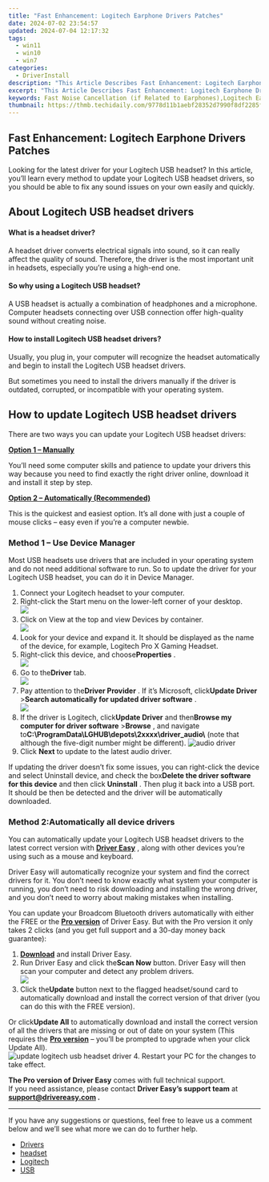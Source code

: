 ```yaml
---
title: "Fast Enhancement: Logitech Earphone Drivers Patches"
date: 2024-07-02 23:54:57
updated: 2024-07-04 12:17:32
tags:
  - win11
  - win10
  - win7
categories:
  - DriverInstall
description: "This Article Describes Fast Enhancement: Logitech Earphone Drivers Patches"
excerpt: "This Article Describes Fast Enhancement: Logitech Earphone Drivers Patches"
keywords: Fast Noise Cancellation (if Related to Earphones),Logitech Earbuds Update,High-Speed Audio Drivers,Logitech Sound Enhancement,Improved Headphone Performance,Updated Wireless Earbud Technology,Latest Logitech Hearing Aid Patches
thumbnail: https://thmb.techidaily.com/9778d11b1aebf28352d7990f8df2285fbb44be756476ea931ead57296a8538fc.jpg
---
```


## Fast Enhancement: Logitech Earphone Drivers Patches

 Looking for the latest driver for your Logitech USB headset? In this article, you’ll learn every method to update your Logitech USB headset drivers, so you should be able to fix any sound issues on your own easily and quickly.

## About Logitech USB headset drivers

#### What is a headset driver?

 A headset driver converts electrical signals into sound, so it can really affect the quality of sound. Therefore, the driver is the most important unit in headsets, especially you’re using a high-end one.

#### So why using a Logitech USB headset?

 A USB headset is actually a combination of headphones and a microphone. Computer headsets connecting over USB connection offer high-quality sound without creating noise.

#### How to install Logitech USB headset drivers?

 Usually, you plug in, your computer will recognize the headset automatically and begin to install the Logitech USB headset drivers.

 But sometimes you need to install the drivers manually if the driver is outdated, corrupted, or incompatible with your operating system.

## How to update Logitech USB headset drivers

There are two ways you can update your Logitech USB headset drivers:

[**Option 1 – Manually**](#method1)

 You’ll need some computer skills and patience to update your drivers this way because you need to find exactly the right driver online, download it and install it step by step.

[**Option 2 – Automatically (Recommended)**](#method2)

 This is the quickest and easiest option. It’s all done with just a couple of mouse clicks – easy even if you’re a computer newbie.

### Method 1 – Use Device Manager

 Most USB headsets use drivers that are included in your operating system and do not need additional software to run. So to update the driver for your Logitech USB headset, you can do it in Device Manager.

1. Connect your Logitech headset to your computer.
2. Right-click the Start menu on the lower-left corner of your desktop.  
![](https://images.drivereasy.com/wp-content/uploads/2021/01/device-manager-1.jpg)
3. Click on View at the top and view Devices by container.  
![](https://images.drivereasy.com/wp-content/uploads/2021/01/container.jpg)
4. Look for your device and expand it. It should be displayed as the name of the device, for example, Logitech Pro X Gaming Headset.
5. Right-click this device, and choose**Properties** .  
![](https://images.drivereasy.com/wp-content/uploads/2021/01/Properties-2.jpg)
6. Go to the**Driver** tab.  
![](https://images.drivereasy.com/wp-content/uploads/2021/01/Driver.jpg)
7. Pay attention to the**Driver Provider** . If it’s Microsoft, click**Update Driver** \>**Search automatically for updated driver software** .  
![](https://images.drivereasy.com/wp-content/uploads/2021/01/update-now.jpg)
8. If the driver is Logitech, click**Update Driver** and then**Browse my computer for driver software** \>**Browse** , and navigate to**C:\\ProgramData\\LGHUB\\depots\\2xxxx\\driver\_audio\\** (note that although the five-digit number might be different). ![audio driver](https://images.drivereasy.com/wp-content/uploads/2021/01/Audio_3.jpg)
9. Click **Next** to update to the latest audio driver.

 If updating the driver doesn’t fix some issues, you can right-click the device and select Uninstall device, and check the box**Delete the driver software for this device** and then click **Uninstall** . Then plug it back into a USB port. It should be then be detected and the driver will be automatically downloaded.

### Method 2:Automatically all device drivers

 You can automatically update your Logitech USB headset drivers to the latest correct version with **[Driver Easy](https://tools.techidaily.com/drivereasy/download/)**  , along with other devices you’re using such as a mouse and keyboard.

 Driver Easy will automatically recognize your system and find the correct drivers for it. You don’t need to know exactly what system your computer is running, you don’t need to risk downloading and installing the wrong driver, and you don’t need to worry about making mistakes when installing.

 You can update your Broadcom Bluetooth drivers automatically with either the FREE or the **[Pro version](https://tools.techidaily.com/drivereasy/download/)**  of Driver Easy. But with the Pro version it only takes 2 clicks (and you get full support and a 30-day money back guarantee):

1. **[Download](https://tools.techidaily.com/drivereasy/download/)**  and install Driver Easy.
2. Run Driver Easy and click the**Scan Now** button. Driver Easy will then scan your computer and detect any problem drivers.  
![](https://images.drivereasy.com/wp-content/uploads/2020/12/Scan-now-1.jpg)
3. Click the**Update** button next to the flagged headset/sound card to automatically download and install the correct version of that driver (you can do this with the FREE version).  

 Or click**Update All** to automatically download and install the correct version of all the drivers that are missing or out of date on your system (This requires the **[Pro version](https://tools.techidaily.com/drivereasy/download/)**  – you’ll be prompted to upgrade when your click Update All).  
![update logitech usb headset driver](https://images.drivereasy.com/wp-content/uploads/2021/01/update.jpg)
4. Restart your PC for the changes to take effect.

**The Pro version of Driver Easy** comes with full technical support.  
 If you need assistance, please contact **Driver Easy’s support team** at **[support@drivereasy.com](mailto:support@drivereasy.com) .**

---

 If you have any suggestions or questions, feel free to leave us a comment below and we’ll see what more we can do to further help.

* [Drivers](https://tools.techidaily.com/drivereasy/download/)
* [headset](https://store.drivereasy.com/order/cart.php?PRODS=4731822&QTY=1&AFFILIATE=108875)
* [Logitech](https://store.drivereasy.com/order/cart.php?PRODS=4731822&QTY=1&AFFILIATE=108875)
* [USB](https://store.drivereasy.com/order/cart.php?PRODS=4731822&QTY=1&AFFILIATE=108875)

<ins class="adsbygoogle"
     style="display:block"
     data-ad-format="autorelaxed"
     data-ad-client="ca-pub-7571918770474297"
     data-ad-slot="1223367746"></ins>



<ins class="adsbygoogle"
     style="display:block"
     data-ad-client="ca-pub-7571918770474297"
     data-ad-slot="8358498916"
     data-ad-format="auto"
     data-full-width-responsive="true"></ins>

